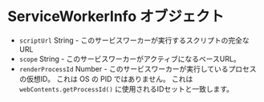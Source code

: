 # ServiceWorkerInfo オブジェクト

* `scriptUrl` String - このサービスワーカーが実行するスクリプトの完全な URL
* `scope` String - このサービスワーカーがアクティブになるベースURL。
* `renderProcessId` Number - このサービスワーカーが実行しているプロセスの仮想ID。  これは OS の PID ではありません。  これは `webContents.getProcessId()` に使用されるIDセットと一致します。
